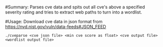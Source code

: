 #Summary: 
Parses cve data and spits out all cve's above a specified severity rating and tries to extract web paths to turn into a wordlist.


#Usage: 
Download cve data in json format from https://nvd.nist.gov/vuln/data-feeds#JSON_FEED

```
./cveparse <cve json file> <min cve score as float> <cve output file> <wordlist output file>
```
